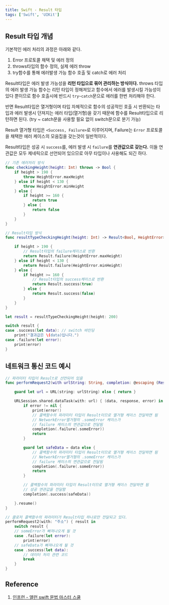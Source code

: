 ```yaml
---
title: Swift - Result 타입
tags: ['Swift', 'UIKit']
---
```


## Result 타입 개념

기본적인 에러 처리의 과정은 아래와 같다.

1. Error 프로토콜 채택 및 에러 정의
2. throws타입의 함수 정의, 실제 에러 throw
3. try함수를 통해 에러발생 가능 함수 호출 및 catch로 에러 처리

Result타입은 에러 발생 가능성을 **리턴 타입으로 묶어 관리하는 방식이다.** throws 타입의 에러 발생 가능 함수는 리턴 타입이 정해져있고 함수에서 에러를 발생시킬 가능성이 있다 뿐이므로 함수 호출시에 반드시 `try~catch`문으로 에러를 한번 처리해야 한다.

반면 Result타입은 열거형이며 타입 자체적으로 함수의 성공적인 호출 시 반환되는 타입과 에러 발생시 던져지는 에러 타입(열거형)을 갖기 때문에 함수를 Result타입으로 리턴하면 된다. (try ~ catch문을 사용할 필요 없이 switch문으로 분기 가능)

Result 열거형 타입은 `<Success, Failure>`로 이루어지며, Failure는 `Error` 프로토콜을 채택한 에러 케이스의 모음집을 갖는것이 일반적이다.

Result타입은 성공 시 `success`를, 에러 발생 시 `failure`를 **연관값으로 갖는다.** 이들 연관값은 모두 제네릭으로 선언되어 있으므로 아무 타입이나 사용해도 되긴 하다.

```swift
// 기존 에러처리 방식
func checkingHeight(height: Int) throws -> Bool {
    if height > 190 {
        throw HeightError.maxHeight
    } else if height < 130 {
        throw HeightError.minHeight
    } else {
        if height >= 160 {
            return true
        } else {
            return false
        }
    }
}

// Result타입 방식
func resultTypeCheckingHeight(height: Int) -> Result<Bool, HeightError> {

    if height > 190 {
        // Result타입의 failure케이스로 반환
        return Result.failure(HeightError.maxHeight)
    } else if height < 130 {
        return Result.failure(HeightError.minHeight)
    } else {
        if height >= 160 {
            // Result타입의 success케이스로 반환
            return Result.success(true)
        } else {
            return Result.success(false)
        }
    }
}

let result = resultTypeCheckingHeight(height: 200)

switch result {
case .success(let data): // switch 바인딩
    print("결과값은 \(data)입니다.")
case .failure(let error):
    print(error)
}
```

## 네트워크 통신 코드 예시

```swift
// 파라미터 타입이 Result로 선언되어 있음
func performRequest2(with urlString: String, completion: @escaping (Result<Data,NetworkError>) -> Void) {

    guard let url = URL(string: urlString) else { return }

    URLSession.shared.dataTask(with: url) { (data, response, error) in
        if error != nil {
            print(error!)
            // 콜백함수의 파라미터 타입이 Result이므로 열거형 케이스 전달하면 됨
            // NetworkError열거형의 .someError 케이스가
            // failure 케이스의 연관값으로 전달됨
            completion(.failure(.someError))
            return
        }

        guard let safeData = data else {
            // 콜백함수의 파라미터 타입이 Result이므로 열거형 케이스 전달하면 됨
            // NetworkError열거형의 .someError 케이스가
            // failure 케이스의 연관값으로 전달됨
            completion(.failure(.someError))
            return
        }

        // 콜백함수의 파라미터 타입이 Result이므로 열거형 케이스 전달하면 됨
        // 성공 연관값을 전달함
        completion(.success(safeData))

    }.resume()
}

// 클로저 콜백함수의 파라미터가 Result타입 하나로만 전달되고 있다.
performRequest2(with: "주소") { result in
    switch result {
    // someError가 빠져나오게 될 것
    case .failure(let error):
        print(error)
    // safeData가 빠져나오게 될 것
    case .success(let data):
        // 데이터 처리 관련 코드
        break
    }
}
```

## Reference

1. [인프런 - 앨런 swift 문법 마스터 스쿨](https://www.inflearn.com/course/%EC%8A%A4%EC%9C%84%ED%94%84%ED%8A%B8-%EB%AC%B8%EB%B2%95-%EB%A7%88%EC%8A%A4%ED%84%B0-%EC%8A%A4%EC%BF%A8/dashboard)
